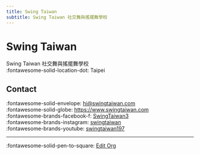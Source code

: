 ```yaml
---
title: Swing Taiwan
subtitle: Swing Taiwan 社交舞與搖擺舞學校
---
```


# Swing Taiwan

Swing Taiwan 社交舞與搖擺舞學校  
:fontawesome-solid-location-dot: Taipei  


## Contact

:fontawesome-solid-envelope: <hi@swingtaiwan.com>  
:fontawesome-solid-globe: <https://www.swingtaiwan.com>  
:fontawesome-brands-facebook-f: [SwingTaiwan3](https://www.facebook.com/SwingTaiwan3)  
:fontawesome-brands-instagram: [swingtaiwan](http://instagram.com/swingtaiwan)  
:fontawesome-brands-youtube: [swingtaiwan197](https://youtube.com/swingtaiwan197)  

---

:fontawesome-solid-pen-to-square: [Edit Org](https://github.com/swingdance/orgs/issues/new?assignees=&labels=update+org&projects=&template=03-update_entity.yml&title=Update%20Org%3A%20zh_TW%20%E2%80%A2%20Swing%20Taiwan&region=zh_TW&id=swing-tai-wan&name=Swing%20Taiwan)
